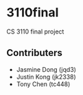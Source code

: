 # 3110final
CS 3110 final project

## Contributers
+ Jasmine Dong (jqd3)
+ Justin Kong (jk2338)	
+ Tony Chen (tc448)
